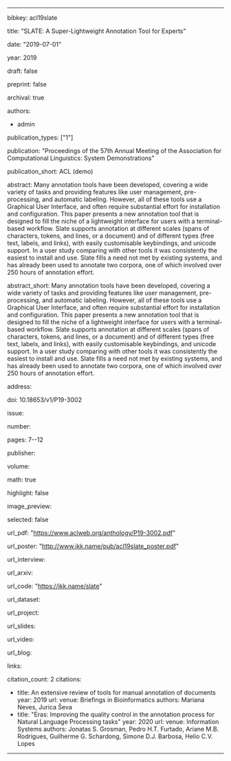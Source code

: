 ---

bibkey: acl19slate

title: "SLATE: A Super-Lightweight Annotation Tool for Experts"

date: "2019-07-01"

year: 2019

draft: false

preprint: false

archival: true

authors: 
- admin

publication_types: ["1"]

publication: "Proceedings of the 57th Annual Meeting of the Association for Computational Linguistics: System Demonstrations"

publication_short: ACL (demo)

abstract: Many annotation tools have been developed, covering a wide variety of tasks and providing features like user management, pre-processing, and automatic labeling. However, all of these tools use a Graphical User Interface, and often require substantial effort for installation and configuration. This paper presents a new annotation tool that is designed to fill the niche of a lightweight interface for users with a terminal-based workflow. Slate supports annotation at different scales (spans of characters, tokens, and lines, or a document) and of different types (free text, labels, and links), with easily customisable keybindings, and unicode support. In a user study comparing with other tools it was consistently the easiest to install and use. Slate fills a need not met by existing systems, and has already been used to annotate two corpora, one of which involved over 250 hours of annotation effort.

abstract_short: Many annotation tools have been developed, covering a wide variety of tasks and providing features like user management, pre-processing, and automatic labeling. However, all of these tools use a Graphical User Interface, and often require substantial effort for installation and configuration. This paper presents a new annotation tool that is designed to fill the niche of a lightweight interface for users with a terminal-based workflow. Slate supports annotation at different scales (spans of characters, tokens, and lines, or a document) and of different types (free text, labels, and links), with easily customisable keybindings, and unicode support. In a user study comparing with other tools it was consistently the easiest to install and use. Slate fills a need not met by existing systems, and has already been used to annotate two corpora, one of which involved over 250 hours of annotation effort.

address: 

doi: 10.18653/v1/P19-3002

issue: 

number: 

pages: 7--12

publisher: 

volume: 

math: true

highlight: false

image_preview: 

selected: false

url_pdf: "https://www.aclweb.org/anthology/P19-3002.pdf"

url_poster: "http://www.jkk.name/pub/acl19slate_poster.pdf"

url_interview: 

url_arxiv: 

url_code: "https://jkk.name/slate"

url_dataset: 

url_project: 

url_slides: 

url_video: 

url_blog: 

links: 

citation_count: 2
citations:
- title: An extensive review of tools for manual annotation of documents
  year: 2019
  url: 
  venue: Briefings in Bioinformatics
  authors: Mariana Neves, Jurica Ševa
- title: "Eras: Improving the quality control in the annotation process for Natural Language Processing tasks"
  year: 2020
  url: 
  venue: Information Systems
  authors: Jonatas S. Grosman, Pedro H.T. Furtado, Ariane M.B. Rodrigues, Guilherme G. Schardong, Simone D.J. Barbosa, Helio C.V. Lopes


---